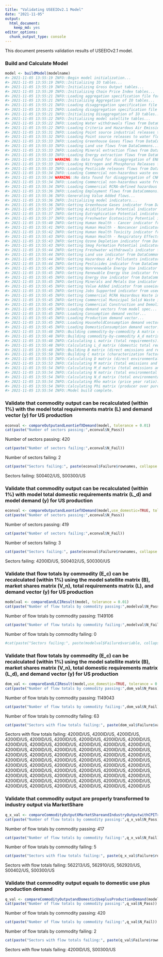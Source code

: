 ```yaml
---
title: "Validating USEEIOv2.1 Model"
date: "2021-11-05"
output:
  html_document:
    keep_md: yes
editor_options: 
  chunk_output_type: console
---
```


This document presents validation results of USEEIOv2.1 model.

### Build and Calculate Model

```r
model <- buildModel(modelname)
#> 2021-11-05 13:55:19 INFO::Begin model initialization...
#> 2021-11-05 13:55:19 INFO::Initializing IO tables...
#> 2021-11-05 13:55:19 INFO::Initializing Gross Output tables...
#> 2021-11-05 13:55:20 INFO::Initializing Chain Price Index tables...
#> 2021-11-05 13:55:21 INFO::Loading aggregation specification file for ElectricityAggregationDetail...
#> 2021-11-05 13:55:21 INFO::Initializing Aggregation of IO tables...
#> 2021-11-05 13:55:21 INFO::Loading disaggregation specification file for ElectricityDisaggregationDetail...
#> 2021-11-05 13:55:21 INFO::Loading disaggregation specification file for WasteDisaggregationDetail...
#> 2021-11-05 13:55:21 INFO::Initializing Disaggregation of IO tables...
#> 2021-11-05 13:55:22 INFO::Initializing model satellite tables...
#> 2021-11-05 13:55:22 INFO::Loading Water withdrawals flows from DataCommons...
#> 2021-11-05 13:55:22 INFO::Loading Criteria and Hazardous Air Emissions flows from DataCommons...
#> 2021-11-05 13:55:31 INFO::Loading Point source industrial releases to ground flows from DataCommons...
#> 2021-11-05 13:55:32 INFO::Loading Point source releases to water flows from DataCommons...
#> 2021-11-05 13:55:33 INFO::Loading Greenhouse Gases flows from DataCommons...
#> 2021-11-05 13:55:33 INFO::Loading Land use flows from DataCommons...
#> 2021-11-05 13:55:33 INFO::Loading Mineral extraction flows from DataCommons...
#> 2021-11-05 13:55:33 INFO::Loading Energy extraction flows from DataCommons...
#> 2021-11-05 13:55:33 WARNING::No data found for disaggregation of ENERGY for 562000/US - applying default allocation
#> 2021-11-05 13:55:33 INFO::Loading Nitrogen and Phosphorus Releases from Agriculture flows from DataCommons...
#> 2021-11-05 13:55:33 INFO::Loading Pesticide releases flows from DataCommons...
#> 2021-11-05 13:55:34 INFO::Loading Commercial non-hazardous waste excluding construction activities flows from DataCommons...
#> 2021-11-05 13:55:34 WARNING::No data found for disaggregation of CNHW for 562000/US - applying default allocation
#> 2021-11-05 13:55:34 INFO::Loading Commercial non-hazardous waste from construction activities flows from DataCommons...
#> 2021-11-05 13:55:34 INFO::Loading Commercial RCRA-defined hazardous waste flows from DataCommons...
#> 2021-11-05 13:55:36 INFO::Loading Employment flows from DataCommons...
#> 2021-11-05 13:55:36 INFO::Generating Value Added flows...
#> 2021-11-05 13:55:36 INFO::Initializing model indicators...
#> 2021-11-05 13:55:36 INFO::Getting Greenhouse Gases indicator from DataCommons...
#> 2021-11-05 13:55:37 INFO::Getting Acidification Potential indicator from DataCommons...
#> 2021-11-05 13:55:37 INFO::Getting Eutrophication Potential indicator from DataCommons...
#> 2021-11-05 13:55:37 INFO::Getting Freshwater Ecotoxicity Potential indicator from DataCommons...
#> 2021-11-05 13:55:40 INFO::Getting Human Health - Cancer indicator from DataCommons...
#> 2021-11-05 13:55:41 INFO::Getting Human Health - Noncancer indicator from DataCommons...
#> 2021-11-05 13:55:42 INFO::Getting Human Health Toxicity indicator from DataCommons...
#> 2021-11-05 13:55:43 INFO::Getting Human Health - Respiratory Effects indicator from DataCommons...
#> 2021-11-05 13:55:43 INFO::Getting Ozone Depletion indicator from DataCommons...
#> 2021-11-05 13:55:43 INFO::Getting Smog Formation Potential indicator from DataCommons...
#> 2021-11-05 13:55:44 INFO::Getting Freshwater withdrawals indicator from DataCommons...
#> 2021-11-05 13:55:44 INFO::Getting Land use indicator from DataCommons...
#> 2021-11-05 13:55:44 INFO::Getting Hazardous Air Pollutants indicator from DataCommons...
#> 2021-11-05 13:55:44 INFO::Getting Pesticides indicator from DataCommons...
#> 2021-11-05 13:55:45 INFO::Getting Nonrenewable Energy Use indicator from DataCommons...
#> 2021-11-05 13:55:45 INFO::Getting Renewable Energy Use indicator from DataCommons...
#> 2021-11-05 13:55:45 INFO::Getting Energy Use indicator from DataCommons...
#> 2021-11-05 13:55:45 INFO::Getting Minerals and Metals Use indicator from DataCommons...
#> 2021-11-05 13:55:45 INFO::Getting Value Added indicator from useeior...
#> 2021-11-05 13:55:45 INFO::Getting Jobs Supported indicator from useeior...
#> 2021-11-05 13:55:45 INFO::Getting Commercial RCRA Hazardous Waste indicator from useeior...
#> 2021-11-05 13:55:45 INFO::Getting Commercial Municipal Solid Waste indicator from useeior...
#> 2021-11-05 13:55:45 INFO::Getting Commercial Construction and Demolition Debris indicator from useeior...
#> 2021-11-05 13:55:45 INFO::Loading demand vectors from model spec...
#> 2021-11-05 13:55:45 INFO::Loading Consumption demand vector...
#> 2021-11-05 13:55:45 INFO::Loading Production demand vector...
#> 2021-11-05 13:55:45 INFO::Loading HouseholdConsumption demand vector...
#> 2021-11-05 13:55:45 INFO::Loading DomesticConsumption demand vector...
#> 2021-11-05 13:55:48 INFO::Building commodity-by-commodity A matrix (direct requirements)...
#> 2021-11-05 13:55:48 INFO::Building commodity-by-commodity A_d matrix (domestic direct requirements)...
#> 2021-11-05 13:55:48 INFO::Calculating L matrix (total requirements)...
#> 2021-11-05 13:55:48 INFO::Calculating L_d matrix (domestic total requirements)...
#> 2021-11-05 13:55:48 INFO::Building B matrix (direct emissions and resource use per dollar)...
#> 2021-11-05 13:55:50 INFO::Building C matrix (characterization factors for model indicators)...
#> 2021-11-05 13:55:53 INFO::Calculating D matrix (direct environmental impacts per dollar)...
#> 2021-11-05 13:55:53 INFO::Calculating M matrix (total emissions and resource use per dollar)...
#> 2021-11-05 13:55:54 INFO::Calculating M_d matrix (total emissions and resource use per dollar from domestic activity)...
#> 2021-11-05 13:55:54 INFO::Calculating N matrix (total environmental impacts per dollar)...
#> 2021-11-05 13:55:54 INFO::Calculating N_d matrix (total environmental impacts per dollar from domestic activity)...
#> 2021-11-05 13:55:54 INFO::Calculating Rho matrix (price year ratio)...
#> 2021-11-05 13:55:54 INFO::Calculating Phi matrix (producer over purchaser price ratio)...
#> 2021-11-05 13:55:54 INFO::Model build complete.
```

### Validate that commodity output can be recalculated (within 1%) with the model total requirements matrix (L) and demand vector (y) for US production

```r
econval <- compareOutputandLeontiefXDemand(model, tolerance = 0.01)
cat(paste("Number of sectors passing:",econval$N_Pass))
```

Number of sectors passing: 420

```r
cat(paste("Number of sectors failing:",econval$N_Fail))
```

Number of sectors failing: 2

```r
cat(paste("Sectors failing:", paste(econval$Failure$rownames, collapse = ", ")))
```

Sectors failing: S00402/US, S00300/US

### Validate that commodity output can be recalculated (within 1%) with model total domestic requirements matrix (L_d) and model demand (y) for US production

```r
econval <- compareOutputandLeontiefXDemand(model,use_domestic=TRUE, tolerance = 0.01)
cat(paste("Number of sectors passing:",econval$N_Pass))
```

Number of sectors passing: 419

```r
cat(paste("Number of sectors failing:",econval$N_Fail))
```

Number of sectors failing: 3

```r
cat(paste("Sectors failing:", paste(econval$Failure$rownames, collapse = ", ")))
```

Sectors failing: 4200ID/US, S00402/US, S00300/US

### Validate that flow totals by commodity (E_c) can be recalculated (within 1%) using the model satellite matrix (B), market shares matrix (V_n), total requirements matrix (L), and demand vector (y) for US production 

```r
modelval <- compareEandLCIResult(model, tolerance = 0.01)
cat(paste("Number of flow totals by commodity passing:",modelval$N_Pass))
```

Number of flow totals by commodity passing: 1149106

```r
cat(paste("Number of flow totals by commodity failing:",modelval$N_Fail))
```

Number of flow totals by commodity failing: 0

```r
#cat(paste("Sectors failing:", paste(modelval$Failure$variable, collapse = ", ")))
```

### Validate that flow totals by commodity (E_c) can be recalculated (within 1%) using the model satellite matrix (B), market shares matrix (V_n), total domestic requirements matrix (L_d), and demand vector (y) for US production

```r
dom_val <- compareEandLCIResult(model,use_domestic=TRUE, tolerance = 0.01)
cat(paste("Number of flow totals by commodity passing:",dom_val$N_Pass))
```

Number of flow totals by commodity passing: 1149043

```r
cat(paste("Number of flow totals by commodity failing:",dom_val$N_Fail))
```

Number of flow totals by commodity failing: 63

```r
cat(paste("Sectors with flow totals failing:", paste(dom_val$Failure$variable, collapse = ", ")))
```

Sectors with flow totals failing: 4200ID/US, 4200ID/US, 4200ID/US, 4200ID/US, 4200ID/US, 4200ID/US, 4200ID/US, 4200ID/US, 4200ID/US, 4200ID/US, 4200ID/US, 4200ID/US, 4200ID/US, 4200ID/US, 4200ID/US, 4200ID/US, 4200ID/US, 4200ID/US, 4200ID/US, 4200ID/US, 4200ID/US, 4200ID/US, 4200ID/US, 4200ID/US, 4200ID/US, 4200ID/US, 4200ID/US, 4200ID/US, 4200ID/US, 4200ID/US, 4200ID/US, 4200ID/US, 4200ID/US, 4200ID/US, 4200ID/US, 4200ID/US, 4200ID/US, 4200ID/US, 4200ID/US, 4200ID/US, 4200ID/US, 4200ID/US, 4200ID/US, 4200ID/US, 4200ID/US, 4200ID/US, 4200ID/US, 4200ID/US, 4200ID/US, 4200ID/US, 4200ID/US, 4200ID/US, 4200ID/US, 4200ID/US, 4200ID/US, 4200ID/US, 4200ID/US, 4200ID/US, 4200ID/US, 4200ID/US, 4200ID/US, 4200ID/US, 4200ID/US

### Validate that commodity output are properly transformed to industry output via MarketShare

```r
q_x_val <- compareCommodityOutputXMarketShareandIndustryOutputwithCPITransformation(model, tolerance = 0.01)
cat(paste("Number of flow totals by commodity passing:",q_x_val$N_Pass))
```

Number of flow totals by commodity passing: 417

```r
cat(paste("Number of flow totals by commodity failing:",q_x_val$N_Fail))
```

Number of flow totals by commodity failing: 5

```r
cat(paste("Sectors with flow totals failing:", paste(q_x_val$Failure$rownames, collapse = ", ")))
```

Sectors with flow totals failing: 562213/US, 562910/US, 562920/US, S00402/US, S00300/US

### Validate that commodity output equals to domestic use plus production demand

```r
q_val <- compareCommodityOutputandDomesticUseplusProductionDemand(model, tolerance = 0.01)
cat(paste("Number of flow totals by commodity passing:",q_val$N_Pass))
```

Number of flow totals by commodity passing: 420

```r
cat(paste("Number of flow totals by commodity failing:",q_val$N_Fail))
```

Number of flow totals by commodity failing: 2

```r
cat(paste("Sectors with flow totals failing:", paste(q_val$Failure$rownames, collapse = ", ")))
```

Sectors with flow totals failing: 4200ID/US, S00300/US
